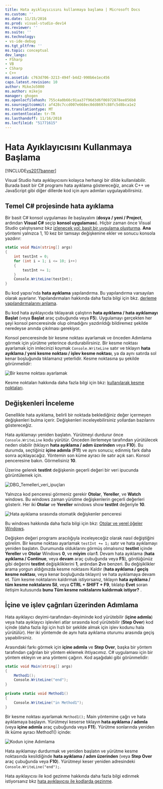 ```yaml
---
title: Hata ayıklayıcısını kullanmaya başlama | Microsoft Docs
ms.custom: ''
ms.date: 11/15/2016
ms.prod: visual-studio-dev14
ms.reviewer: ''
ms.suite: ''
ms.technology:
- vs-ide-debug
ms.tgt_pltfrm: ''
ms.topic: conceptual
dev_langs:
- FSharp
- VB
- CSharp
- C++
ms.assetid: c763d706-3213-494f-b4d2-990b6e1ec456
caps.latest.revision: 10
author: MikeJo5000
ms.author: mikejo
manager: ghogen
ms.openlocfilehash: 755c4a0b66c91aa37f96d3d6f06972878ee856b8
ms.sourcegitcommit: af428c7ccd007e668ec0dd8697c88fc5d8bca1e2
ms.translationtype: MT
ms.contentlocale: tr-TR
ms.lasthandoff: 11/16/2018
ms.locfileid: "51771615"
---
```

# <a name="getting-started-with-the-debugger"></a>Hata Ayıklayıcısını Kullanmaya Başlama
[!INCLUDE[vs2017banner](../includes/vs2017banner.md)]

Visual Studio hata ayıklayıcısını kolayca herhangi bir dilde kullanılabilir. Burada basit bir C# programı hata ayıklama göstereceğiz, ancak C++ ve JavaScript gibi diğer dillerde kod için aynı adımları uygulayabilirsiniz.  
  
##  <a name="BKMK_Start_debugging_a_VS_project"></a> Temel C# projesinde hata ayıklama  
 Bir basit C# konsol uygulaması ile başlayalım (**dosya / yeni / Project**, ardından **Visual C#** seçip **konsol uygulaması**). Hiçbir zaman önce Visual Studio çalıştıysanız bkz [izlenecek yol: basit bir uygulama oluşturma](../ide/walkthrough-create-a-simple-application-with-visual-csharp-or-visual-basic.md). **Ana** yöntemi yalnızca 1, 10 kez bir tamsayı değişkenine ekler ve sonucu konsola yazdırır:  
  
```csharp  
static void Main(string[] args)  
{  
    int testInt = 0;  
    for (int i = 1; i <= 10; i++)  
    {  
        testInt += 1;  
    }  
    Console.WriteLine(testInt);  
}  
```  
  
 Bu kod yapısı'nda **hata ayıklama** yapılandırma. Bu yapılandırma varsayılan olarak ayarlanır. Yapılandırmaları hakkında daha fazla bilgi için bkz. [derleme yapılandırmalarını anlama](../ide/understanding-build-configurations.md).  
  
 Bu kod hata ayıklayıcıda tıklayarak çalıştırın **hata ayıklama / hata ayıklamayı Başlat** (veya **Başlat** araç çubuğunda veya **F5**). Uygulamayı gerçekten her şeyi konsol penceresinde olup olmadığını yazdırıldığı bildiremez şekilde neredeyse anında çıkılması gerekiyor.  
  
 Konsol penceresinde bir kesme noktası ayarlamak ve önceden Adımlama görmek için yürütme yeterince durdurabilirsiniz. Bir kesme noktası ayarlamak için imlecinizi koymak `Console.WriteLine` satır ve tıklayın **hata ayıklama / yeni kesme noktası / işlev kesme noktası**, ya da aynı satırda sol kenar boşluğunda tıklamanız yeterlidir. Kesme noktasına şu şekilde görünmelidir:  
  
 ![Bir kesme noktası ayarlamak](../debugger/media/getstartedbreakpoint.png "GetStartedBreakpoint")  
  
 Kesme noktaları hakkında daha fazla bilgi için bkz: [kullanılarak kesme noktaları](../debugger/using-breakpoints.md).  
  
##  <a name="BKMK_Inspect_Variables"></a> Değişkenleri İnceleme  
 Genellikle hata ayıklama, belirli bir noktada beklediğiniz değer içermeyen değişkenleri bulma içerir. Değişkenleri inceleyebilirsiniz yollardan bazılarını göstereceğiz.  
  
 Hata ayıklamayı yeniden başlatın. Yürütmeyi durdurur önce `Console.WriteLine` kodu yürütür. Önceden ilerlemeye tarafından yürütülecek neden olabilir (tıklayın **hata ayıklama / adım üzerinden** veya **F10**). Bu durumda, seçtiğiniz **içine adımla** (**F11**) ve aynı sonucu; edinmiş fark daha sonra açıklayacağız. Yöntemin son küme ayracı ile satır açık sarı. Konsol penceresine bakın. Görmelisiniz **10**.  
  
 Üzerine gelerek **testInt** değişkenin geçerli değeri bir veri ipucunda görüntülemek için.  
  
 ![DBG&#95;Temelleri&#95;veri&#95;ipuçları](../debugger/media/dbg-basics-data-tips.png "DBG_Basics_Data_Tips")  
  
 Yalnızca kod penceresi görmeniz gerekir **Otolar**, **Yereller**, ve **Watch** windows. Bu windows zaman yürütme değişkenlerin geçerli değerleri gösterir. Her iki **Otolar** ve **Yereller** windows show **testInt** değeriyle **10**.  
  
 ![Hata ayıklama sırasında otomatik değişkenler penceresi](../debugger/media/getstartedwindows.png "GetStartedWindows")  
  
 Bu windows hakkında daha fazla bilgi için bkz: [Otolar ve yerel öğeler Windows](../debugger/autos-and-locals-windows.md).  
  
 Değişken değeri programı aracılığıyla inceleyeceğiz olarak nasıl değiştiğini görelim. Bir kesme noktası ayarlamak `testInt += 1;` satır ve hata ayıklamayı yeniden başlatın. Durumunda olduklarını görmüş olmalısınız **testInt** içinde **Yereller** ve **Otolar** Windows **0**, ve **miyim** olan**1**. Devam hata ayıklama (**hata ayıklama / Continue**, veya **devam** araç çubuğunda veya **F5**), gördüğünüz gibi değerini **testInt** değişikliklerini **1**, ardından **2**ve benzeri. Bu değişiklikler arama yorgun aldığınızda kesme noktasını Kaldır (**hata ayıklama / geçiş kesme noktası**, veya kenar boşluğunda tıklayın) ve hata ayıklamaya devam et. Tüm kesme noktalarını kaldırmak istiyorsanız, tıklayın **hata ayıklama / tüm kesme noktalarını Sil**, veya **CTRL + SHIFT + F9**, tıklatıp **Evet** soran iletişim kutusunda **bunu Tüm kesme noktalarını kaldırmak istiyor?** .  
  
## <a name="stepping-into-and-over-function-calls"></a>İçine ve işlev çağrıları üzerinden Adımlama  
 Hata ayıklayıcı deyimi-tarafından-deyiminde kod yürütebilir (**içine adımla**) veya hata ayıklayıcı işlevleri atlar sırasında kod yürütebilir (**Step Over**) kod içinde (daha fazla ilgi için hızlı bir şekilde almak için işlev kodunu hala yürütülür). Her iki yöntemde de aynı hata ayıklama oturumu arasında geçiş yapabilirsiniz.  
  
 Arasındaki farkı görmek için **içine adımla** ve **Step Over**, başka bir yöntem tarafından çağrılan bir yöntem eklemek ihtiyacımız. C# uygulaması için bir yöntem ekleyin ve ana yöntemi çağırın. Kod aşağıdaki gibi görünmelidir:  
  
```csharp  
static void Main(string[] args)  
{  
    Method1();  
    Console.WriteLine("end");  
}  
  
private static void Method1()  
{  
    Console.WriteLine("in Method1");  
}  
```  
  
 Bir kesme noktası ayarlamak `Method1();` Main yöntemine çağrı ve hata ayıklamaya başlayın. Yürütmeyi keserse tıklayın **hata ayıklama / adımla** (veya **içine adımla** araç çubuğunda veya **F11**). Yürütme sonlarında yeniden ilk küme ayracı Method1() içinde:  
  
 ![Kodun içine Adımlama](../debugger/media/getstartedstepinto.png "GetStartedStepInto")  
  
 Hata ayıklamayı durdurmak ve yeniden başlatın ve yürütme kesme noktasında kesildiğinde **hata ayıklama / adım üzerinden** (veya **Step Over** araç çubuğunda veya **F10**). Yürütmeyi keser yeniden adresindeki `Console.WriteLine("end");`.  
  
 Hata ayıklayıcısı ile kod gezinme hakkında daha fazla bilgi edinmek istiyorsanız bkz [hata ayıklayıcısı ile kodlarda gezinme](../debugger/navigating-through-code-with-the-debugger.md).





